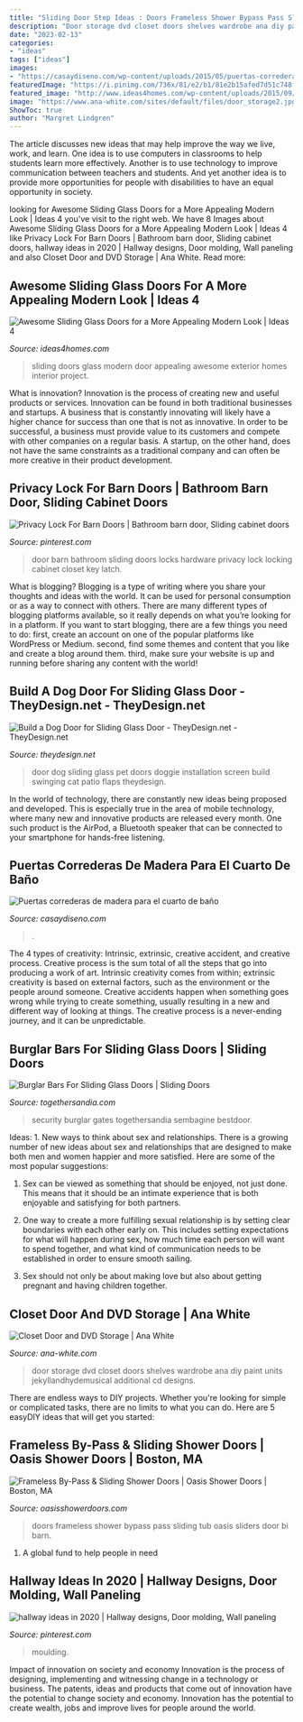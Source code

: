 ```yaml
---
title: "Sliding Door Step Ideas : Doors Frameless Shower Bypass Pass Sliding Tub Oasis Sliders Door Bi Barn"
description: "Door storage dvd closet doors shelves wardrobe ana diy paint units jekyllandhydemusical additional cd designs"
date: "2023-02-13"
categories:
- "ideas"
tags: ["ideas"]
images:
- "https://casaydiseno.com/wp-content/uploads/2015/05/puertas-correderas-cuarto-baño.jpg"
featuredImage: "https://i.pinimg.com/736x/81/e2/b1/81e2b15afed7d51c748f5cfd992e46e6.jpg"
featured_image: "http://www.ideas4homes.com/wp-content/uploads/2015/09/Alluring-Brown-Sliding-Door-Repair-Ontrack-in-Sliding-Glass-Doors-Favorite-at-Modern-House-Image.jpg"
image: "https://www.ana-white.com/sites/default/files/door_storage2.jpg"
ShowToc: true
author: "Margret Lindgren"
---
```



The article discusses new ideas that may help improve the way we live, work, and learn. One idea is to use computers in classrooms to help students learn more effectively. Another is to use technology to improve communication between teachers and students. And yet another idea is to provide more opportunities for people with disabilities to have an equal opportunity in society.

	

		
looking for Awesome Sliding Glass Doors for a More Appealing Modern Look | Ideas 4 you've visit to the right web. We have 8 Images about Awesome Sliding Glass Doors for a More Appealing Modern Look | Ideas 4 like Privacy Lock For Barn Doors | Bathroom barn door, Sliding cabinet doors, hallway ideas in 2020 | Hallway designs, Door molding, Wall paneling and also Closet Door and DVD Storage | Ana White. Read more:
		
    
## Awesome Sliding Glass Doors For A More Appealing Modern Look | Ideas 4

<img loading=lazy src="http://www.ideas4homes.com/wp-content/uploads/2015/09/Alluring-Brown-Sliding-Door-Repair-Ontrack-in-Sliding-Glass-Doors-Favorite-at-Modern-House-Image.jpg" onerror="this.onerror=null;this.src='https://tse3.mm.bing.net/th?id=OIP.JtaexpPm5oCWWS8T1MZW5gHaJ6&amp;pid=15.1';" alt="Awesome Sliding Glass Doors for a More Appealing Modern Look | Ideas 4">

_Source: ideas4homes.com_

>sliding doors glass modern door appealing awesome exterior homes interior project. 

	

What is innovation?
Innovation is the process of creating new and useful products or services. Innovation can be found in both traditional businesses and startups. A business that is constantly innovating will likely have a higher chance for success than one that is not as innovative. In order to be successful, a business must provide value to its customers and compete with other companies on a regular basis. A startup, on the other hand, does not have the same constraints as a traditional company and can often be more creative in their product development.

    
## Privacy Lock For Barn Doors | Bathroom Barn Door, Sliding Cabinet Doors

<img loading=lazy src="https://i.pinimg.com/736x/90/ee/19/90ee1945ee7a6e967134f782799d4b08.jpg" onerror="this.onerror=null;this.src='https://tse2.mm.bing.net/th?id=OIP.jGIhfGayvIQmBfZMPIrdQgHaJ3&amp;pid=15.1';" alt="Privacy Lock For Barn Doors | Bathroom barn door, Sliding cabinet doors">

_Source: pinterest.com_

>door barn bathroom sliding doors locks hardware privacy lock locking cabinet closet key latch. 

	

What is blogging?
Blogging is a type of writing where you share your thoughts and ideas with the world. It can be used for personal consumption or as a way to connect with others. There are many different types of blogging platforms available, so it really depends on what you’re looking for in a platform. If you want to start blogging, there are a few things you need to do: first, create an account on one of the popular platforms like WordPress or Medium. second, find some themes and content that you like and create a blog around them. third, make sure your website is up and running before sharing any content with the world!

    
## Build A Dog Door For Sliding Glass Door - TheyDesign.net - TheyDesign.net

<img loading=lazy src="https://theydesign.net/wp-content/uploads/2017/06/17-best-ideas-about-dog-door-installation-on-they-design-pet-flaps-regarding-dog-door-for-sliding-glass-door-build-a-dog-door-for-sliding-glass-door.jpg" onerror="this.onerror=null;this.src='https://tse1.mm.bing.net/th?id=OIP.7tPuEdcPQPMd8hP3Mo3SWgHaLs&amp;pid=15.1';" alt="Build a Dog Door for Sliding Glass Door - TheyDesign.net - TheyDesign.net">

_Source: theydesign.net_

>door dog sliding glass pet doors doggie installation screen build swinging cat patio flaps theydesign. 

	

In the world of technology, there are constantly new ideas being proposed and developed. This is especially true in the area of mobile technology, where many new and innovative products are released every month. One such product is the AirPod, a Bluetooth speaker that can be connected to your smartphone for hands-free listening.

    
## Puertas Correderas De Madera Para El Cuarto De Baño

<img loading=lazy src="https://casaydiseno.com/wp-content/uploads/2015/05/puertas-correderas-cuarto-baño.jpg" onerror="this.onerror=null;this.src='https://tse2.mm.bing.net/th?id=OIP.LdrYtqusEcujs5-B5mLanwHaKp&amp;pid=15.1';" alt="Puertas correderas de madera para el cuarto de baño">

_Source: casaydiseno.com_

>. 

	

The 4 types of creativity: Intrinsic, extrinsic, creative accident, and creative process.
Creative process is the sum total of all the steps that go into producing a work of art. Intrinsic creativity comes from within; extrinsic creativity is based on external factors, such as the environment or the people around someone. Creative accidents happen when something goes wrong while trying to create something, usually resulting in a new and different way of looking at things. The creative process is a never-ending journey, and it can be unpredictable.

    
## Burglar Bars For Sliding Glass Doors | Sliding Doors

<img loading=lazy src="http://togethersandia.com/wp-content/uploads/2017/10/burglar-bars-for-sliding-glass-doors.jpg" onerror="this.onerror=null;this.src='https://tse1.mm.bing.net/th?id=OIP.ronTJK0WC8oZwJqr4weItwHaJ4&amp;pid=15.1';" alt="Burglar Bars For Sliding Glass Doors | Sliding Doors">

_Source: togethersandia.com_

>security burglar gates togethersandia sembagine bestdoor. 

	

Ideas: 1. New ways to think about sex and relationships.
There is a growing number of new ideas about sex and relationships that are designed to make both men and women happier and more satisfied. Here are some of the most popular suggestions:
1. Sex can be viewed as something that should be enjoyed, not just done. This means that it should be an intimate experience that is both enjoyable and satisfying for both partners.

2. One way to create a more fulfilling sexual relationship is by setting clear boundaries with each other early on. This includes setting expectations for what will happen during sex, how much time each person will want to spend together, and what kind of communication needs to be established in order to ensure smooth sailing.

3. Sex should not only be about making love but also about getting pregnant and having children together.

    
## Closet Door And DVD Storage | Ana White

<img loading=lazy src="https://www.ana-white.com/sites/default/files/door_storage2.jpg" onerror="this.onerror=null;this.src='https://tse1.mm.bing.net/th?id=OIP.R83OuNOItB_2OUbvPgvw4QHaLH&amp;pid=15.1';" alt="Closet Door and DVD Storage | Ana White">

_Source: ana-white.com_

>door storage dvd closet doors shelves wardrobe ana diy paint units jekyllandhydemusical additional cd designs. 

	

There are endless ways to DIY projects. Whether you're looking for simple or complicated tasks, there are no limits to what you can do. Here are 5 easyDIY ideas that will get you started: 

    
## Frameless By-Pass &amp; Sliding Shower Doors | Oasis Shower Doors | Boston, MA

<img loading=lazy src="http://oasisshowerdoors.com/wp-content/gallery/sliders-2015/Tub-bypass.jpg" onerror="this.onerror=null;this.src='https://tse4.mm.bing.net/th?id=OIP.vEUQ0Q__3vfJr9BbkUgyCwHaLH&amp;pid=15.1';" alt="Frameless By-Pass &amp; Sliding Shower Doors | Oasis Shower Doors | Boston, MA">

_Source: oasisshowerdoors.com_

>doors frameless shower bypass pass sliding tub oasis sliders door bi barn. 

	

1. A global fund to help people in need 

    
## Hallway Ideas In 2020 | Hallway Designs, Door Molding, Wall Paneling

<img loading=lazy src="https://i.pinimg.com/736x/81/e2/b1/81e2b15afed7d51c748f5cfd992e46e6.jpg" onerror="this.onerror=null;this.src='https://tse4.mm.bing.net/th?id=OIP.6TBO--Jbvzl9g3P9i3pUuwHaJ3&amp;pid=15.1';" alt="hallway ideas in 2020 | Hallway designs, Door molding, Wall paneling">

_Source: pinterest.com_

>moulding. 

	

Impact of innovation on society and economy
Innovation is the process of designing, implementing and witnessing change in a technology or business. The patents, ideas and products that come out of innovation have the potential to change society and economy. Innovation has the potential to create wealth, jobs and improve lives for people around the world.

